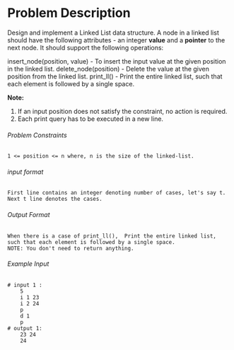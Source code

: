 # Problem Description

Design and implement a Linked List data structure.
A node in a linked list should have the following attributes - an integer **value** and a **pointer** to the next node. It should support the following operations:

insert_node(position, value) - To insert the input value at the given position in the linked list.
delete_node(position) - Delete the value at the given position from the linked list.
print_ll() - Print the entire linked list, such that each element is followed by a single space.

**Note:**

1. If an input position does not satisfy the constraint, no action is required.
2. Each print query has to be executed in a new line.

###### Problem Constraints

```
1 <= position <= n where, n is the size of the linked-list.
```

###### input format

``` 
First line contains an integer denoting number of cases, let's say t.
Next t line denotes the cases.
```

###### Output Format

```
When there is a case of print_ll(),  Print the entire linked list, such that each element is followed by a single space.
NOTE: You don't need to return anything.
```

###### Example Input

```
# input 1 : 
    5
    i 1 23
    i 2 24
    p
    d 1
    p
# output 1: 
    23 24
    24
```
